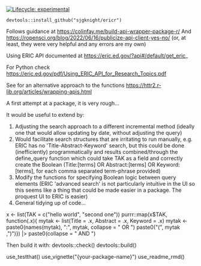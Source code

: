 <!-- badges: start -->
[![Lifecycle: experimental](https://img.shields.io/badge/lifecycle-experimental-orange.svg)](https://lifecycle.r-lib.org/articles/stages.html#experimental)
<!-- badges: end -->

`devtools::install_github("sjgknight/ericr")`

Follows guidance at https://colinfay.me/build-api-wrapper-package-r/
And https://ropensci.org/blog/2022/06/16/publicize-api-client-yes-no/ 
(or, at least, they were very helpful and any errors are my own)


Using ERIC API documented at https://eric.ed.gov/?api#/default/get_eric_ 

For Python check https://eric.ed.gov/pdf/Using_ERIC_API_for_Research_Topics.pdf

See for an alternative approach to the functions https://httr2.r-lib.org/articles/wrapping-apis.html 

A first attempt at a package, it is very rough...

It would be useful to extend by:

1. Adjusting the search approach to a different incremental method (ideally one that would allow updating by date, without adjusting the query)
2. Would facilitate search structures that are irritating to run manually, e.g. ERIC has no 'Title-Abstract-Keyword' search, but this could be done (inefficiently) programmatically and results combined/through the define_query function which could take TAK as a field and correctly create the Boolean (Title:[terms] OR Abstract:[terms] OR Keyword:[terms], for each comma separated term-phrase provided)
3. Modify the functions for specifying Boolean logic between query elements (ERIC 'advanced search' is not particularly intuitive in the UI so this seems like a thing that could be made easier in a package. The proquest UI to ERIC is easier)
4. General tidying up of code...

x <- list(TAK = c("hello world", "second one"))
purrr::map(x$TAK, function(.x){
    mytak <- list(Title = .x, Abstract = .x, Keyword = .x)
    mytak <- paste0(names(mytak), ":", mytak, collapse = " OR ")
    paste0("(", mytak ,")")}) |>
    paste0(collapse = " AND ")

Then build it with:
devtools::check()
devtools::build()

use_testthat()
use_vignette("{your-package-name}")
use_readme_rmd()



